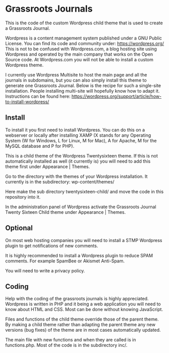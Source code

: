 # Grassroots Journals

This is the code of the custom Wordpress child theme that is used to create a Grassroots Journal.

Wordpress is a content management system published under a GNU Public License. You can find its code and community under:
https://wordpress.org/
This is not to be confused with Wordpress.com, a blog hosting site using Wordpress and operated by the main company that works on the Open Source code. At Wordpress.com you will not be able to install a custom Wordpress theme.

I currently use Wordpress Multisite to host the main page and all the journals in subdomains, but you can also simply install this theme to generate one Grassroots Journal. Below is the recipe for such a single-site installation. People installing multi-site will hopefully know how to adapt it. Instructions can be found here:
https://wordpress.org/support/article/how-to-install-wordpress/

## Install
To install it you first need to install Wordpress. You can do this on a webserver or locally after installing XAMP (X stands for any Operating System (W for Windows, L for Linux, M for Mac), A for Apache, M for the MySQL database and P for PHP).

This is a child theme of the Wordpress Twentysixteen theme. If this is not automatically installed as well (it currently is) you will need to add this theme first under Appearance | Themes.

Go to the directory with the themes of your Wordpress installation. It currently is in the subdirectory:
wp-content/themes/

Here make the sub directory twentysixteen-child/ and move the code in this repository into it.

In the administration panel of Wordpress activate the Grassroots Journal Twenty Sixteen Child theme under Appearance | Themes.

## Optional
On most web hosting companies you will need to install a STMP Wordpress plugin to get notifications of new comments.

It is highly recommended to install a Wordpress plugin to reduce SPAM comments. For example SpamBee or Akismet Anti-Spam.

You will need to write a privacy policy.

## Coding
Help with the coding of the grassroots journals is highly appreciated. Wordpress is written in PHP and it being a web application you will need to know about HTML and CSS. Most can be done without knowing JavaScript.

Files and functions of the child theme override those of the parent theme. By making a child theme rather than adapting the parent theme any new versions (bug fixes) of the theme are in most cases automatically updated.

The main file with new functions and when they are called is in functions.php. Most of the code is in the subdirectory inc/.
